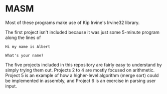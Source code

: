 # MASM

Most of these programs make use of Kip Irvine's Irvine32 library.

The first project isn't included because it was just some 5-minute program along the lines of

`Hi my name is Albert`

`What's your name?`

The five projects included in this repository are fairly easy to understand by simply trying them out. Projects 2 to 4 are mostly focused on arithmetic. Project 5 is an example of how a higher-level algorithm (merge sort) could be implemented in assembly, and Project 6 is an exercise in parsing user input.
